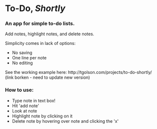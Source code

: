 <h1>To-Do, <em>Shortly</em></h1>

<h3>An app for simple to-do lists.</h3>

<p>Add notes, highlight notes, and delete notes.</p>

<p>Simplicity comes in lack of options:</p>

<ul>
	<li>No saving</li>
	<li>One line per note</li>
	<li>No editing</li>
</ul>

<p>See the working example here: http://tgolson.com/projects/to-do-shortly/ (link borken - need to update new version)</p>

<h3>How to use:</h3>

<ul>
	<li>Type note in text box!</li>
	<li>Hit 'add note'</li>
	<li>Look at note</li>
	<li>Highlight note by clicking on it</li>
	<li>Delete note by hovering over note and clicking the 'x'</li>
</ul>
